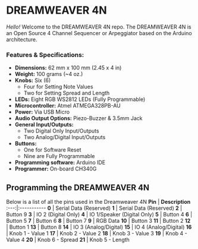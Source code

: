 # DREAMWEAVER 4N

*Hello!*  Welcome to the DREAMWEAVER 4N repo.  The DREAMWEAVER 4N is an Open Source 4 Channel Sequencer or Arpeggiator based on the Arduino architecture.

### Features & Specifications:
* **Dimensions:** 62 mm x 100 mm (2.45 x 4 in)  
* **Weight:**  100 grams (~4 oz.)  
* **Knobs:** Six (6)  
    * Four for Setting Note Values
    * Two for Setting Spread and Length
* **LEDs:** Eight RGB WS2812 LEDs (Fully Programmable)
* **Microcontroller:** Atmel ATMEGA328PB-AU
* **Power:** Via USB Micro
* **Audio Output Options:** Piezo-Buzzer & 3.5mm Jack
* **General Input/Outputs:**
	* Two Digital Only Input/Outputs
	* Two Analog/Digital Input/Outputs
* **Buttons:**
    * One for Software Reset
    * Nine are Fully Programmable
* **Programming software:** Arduino IDE
* **Programmer:** On-board CH340G    


## Programming the DREAMWEAVER 4N
Below is a list of all the pins used in the Dreamweaver 4N
**Pin** | **Description**
:---:|:-----------
 **0** | Serial Data (Reserved)
 **1** | Serial Data (Reserved)
 **2** | Button 9
 **3** | IO 2 (Digital Only)
 **4** | IO 1/Speaker (Digital Only)
 **5** | Button 4
 **6** | Button 5
 **7** | Button 6
 **8** | Button 7
 **9** | RGB Data 
**10** | Button 3
**11** | Button 2
**12** | Button 1
**13** | Button 8
**14** | IO 3 (Analog/Digital)
**15** | IO 4 (Analog/Digital)
**16** | Knob 1 - Value 1
**17** | Knob 2 - Value 2
**18** | Knob 3 - Value 3
**19** | Knob 4 - Value 4
**20** | Knob 6 - Spread
**21** | Knob 5 - Length

